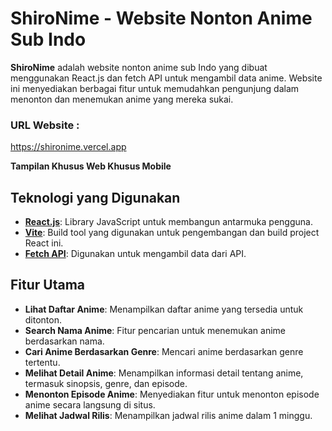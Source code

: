 # ShiroNime - Website Nonton Anime Sub Indo

**ShiroNime** adalah website nonton anime sub Indo yang dibuat menggunakan React.js dan fetch API untuk mengambil data anime. Website ini menyediakan berbagai fitur untuk memudahkan pengunjung dalam menonton dan menemukan anime yang mereka sukai.


### URL Website : 
https://shironime.vercel.app

**Tampilan Khusus Web Khusus Mobile**

## Teknologi yang Digunakan

- **[React.js](https://reactjs.org/)**: Library JavaScript untuk membangun antarmuka pengguna.
- **[Vite](https://vitejs.dev/)**: Build tool yang digunakan untuk pengembangan dan build project React ini.
- **[Fetch API](https://developer.mozilla.org/en-US/docs/Web/API/Fetch_API)**: Digunakan untuk mengambil data dari API.

## Fitur Utama

- **Lihat Daftar Anime**: Menampilkan daftar anime yang tersedia untuk ditonton.
- **Search Nama Anime**: Fitur pencarian untuk menemukan anime berdasarkan nama.
- **Cari Anime Berdasarkan Genre**: Mencari anime berdasarkan genre tertentu.
- **Melihat Detail Anime**: Menampilkan informasi detail tentang anime, termasuk sinopsis, genre, dan episode.
- **Menonton Episode Anime**: Menyediakan fitur untuk menonton episode anime secara langsung di situs.
- **Melihat Jadwal Rilis**: Menampilkan jadwal rilis anime dalam 1 minggu.
